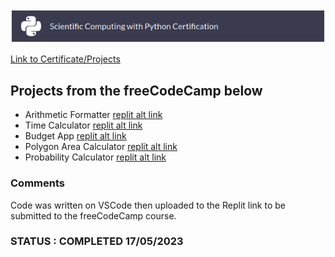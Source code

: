 <a href="https://www.freecodecamp.org/learn/scientific-computing-with-python/">
<img alt="Image Alt Text" src="/image/scientific_computing.png">
</a>
<!-- HTML this HTML that -->


[Link to Certificate/Projects](https://www.freecodecamp.org/certification/lsrprntr/scientific-computing-with-python-v7)

## Projects from the freeCodeCamp below
- Arithmetic Formatter [replit alt link](https://replit.com/@lsrprntr/boilerplate-arithmetic-formatter#arithmetic_arranger.py)
- Time Calculator [replit alt link](https://replit.com/@lsrprntr/boilerplate-time-calculator#time_calculator.py)
- Budget App [replit alt link](https://replit.com/@lsrprntr/boilerplate-budget-app#budget.py)
- Polygon Area Calculator [replit alt link](https://replit.com/@lsrprntr/boilerplate-polygon-area-calculator#shape_calculator.py)
- Probability Calculator [replit alt link](https://replit.com/@lsrprntr/boilerplate-probability-calculator#prob_calculator.py)

### Comments
Code was written on VSCode then uploaded to the Replit link to be submitted to the freeCodeCamp course.

### STATUS : COMPLETED 17/05/2023

